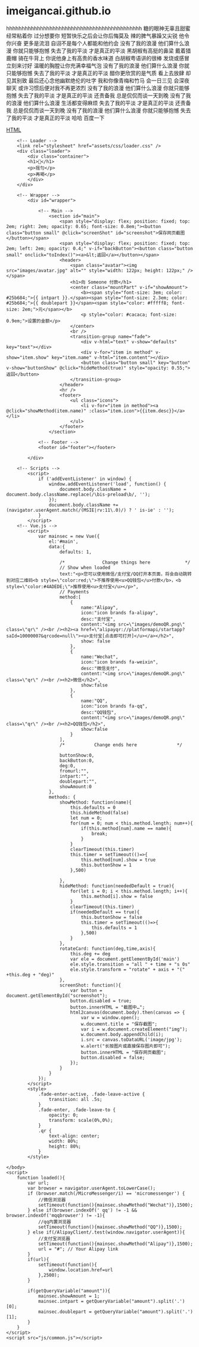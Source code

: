# imeigancai.github.io








hhhhhhhhhhhhhhhhhhhhhhhhhhhhhhhhhhhhhhhhhhhh
糖的眼神无辜且甜蜜
经常粘着你 过分想要你
短暂快乐之后会让你后悔莫及
辣的脾气暴躁又尖锐
他令你兴奋 更多是流泪
自诩不是每个人都能和他约会
没有了我的浪漫
他们算什么浪漫
你就只能够抱憾
失去了我的平淡
才是真正的平淡
黑胡椒有高挺的鼻梁
戴着猎鹿帽 骑在牛背上
你说他身上有高贵的香水味道
白胡椒粤语讲的很棒
发烧或感冒 立刻来讨好
温暖的胸膛让你充满幸福气泡
没有了我的浪漫
他们算什么浪漫
你就只能够抱憾
失去了我的平淡
才是真正的平淡
醋你更欣赏的是气质
看上去放肆 却见其别致
最后还心念他幽默绝伦的吐字
我和你像青梅和竹马
会一日三见 会深夜聊天
或许习惯后便对我不再更浓烈
没有了我的浪漫
他们算什么浪漫
你就只能够抱憾
失去了我的平淡
才是真正的平淡
还责备我 总是侃侃而谈一天到晚
没有了我的浪漫
他们算什么浪漫
生活都变得麻烦
失去了我的平淡
才是真正的平淡
还责备我 总是侃侃而谈一天到晚
没有了我的浪漫
他们算什么浪漫
你就只能够抱憾
失去了我的平淡
才是真正的平淡
哈哈
<a url=https://www.baidu.com>百度一下</a>

<a href="https://developer.mozilla.org/zh-CN/docs/Web/HTML/Element/video">HTML</a>
<!DOCTYPE HTML>
<html>
	<head>
		<title>Untitled</title>
		<meta charset="utf-8" />
		<meta name="viewport" content="width=device-width, initial-scale=1, user-scalable=no" />
		<link rel="stylesheet" href="assets/css/main.css" />
		<noscript><link rel="stylesheet" href="assets/css/noscript.css" /></noscript>
		<script src="js/vue.min.js" language="JavaScript"></script>
		<script src="js/jquery-3.4.1.min.js"></script>
		<script src="js/html2canvas.min.js"></script>
		<style>
			.mountPart{
				text-align: center;
				background-color: #313131;
				height: 80%;
				border-radius: 1.6em;
				letter-spacing: 0.5em;
				line-height: 2em;
				padding: 1em;
				height: 6.5em;
				opacity: 0.9;
			}
		</style>
	</head>
	<body class="is-preload" onload="loaded()">
		
		<!-- Loader -->
		<link rel="stylesheet" href="assets/css/loader.css" />
		<div class="loader">
			<div class="container">
			<h1>🍊</h1>
			<p>摇匀</p>
			<p>再喝</p>
			</div>
		</div>

		<!-- Wrapper -->
			<div id="wrapper">

				<!-- Main -->
					<section id="main">
						<span style="display: flex; position: fixed; top: 2em; right: 2em; opacity: 0.65; font-size: 0.8em;"><button class="button small" @click="screenShot" id="screenshot">保存网页截图</button></span>
						<span style="display: flex; position: fixed; top: 2em; left: 2em; opacity: 0.4;" v-if="backButton"><button class="button small" onclick="toIndex()"><a>&lt;返回</a></button></span>
						<header>
							<span class="avatar"><img src="images/avatar.jpg" alt="" style="width: 122px; height: 122px;" /></span>
							<h1>向 Someone 付款</h1>
							<center class="mountPart" v-if="showAmount">
								<b><span style="font-size: 3em; color: #25b684;">{{ intpart }}.</span><span style="font-size: 2.3em; color: #25b684;">{{ doublepart }}</span><span style="color: #fffff8; font-size: 2em;">元</span></b>
								<p style="color: #cacaca; font-size: 0.9em;">设置的金额</p>
							</center>
							<br />
							<transition-group name="fade">
								<div v-html="text" v-show="defaults" key="text"></div>
								<div v-for="item in method" v-show="item.show" key="item.name" v-html="item.content"></div>
								<button class="button small" key="button" v-show="buttonShow" @click="hideMethod(true)" style="opacity: 0.55;">返回</button>
							</transition-group>
						</header>
						<hr />
						<footer>
							<ul class="icons">
								<li v-for="item in method"><a @click="showMethod(item.name)" :class="item.icon">{{item.desc}}</a></li>
							</ul>
						</footer>
					</section>

				<!-- Footer -->
				<footer id="footer"></footer>

			</div>

		<!-- Scripts -->
			<script>
				if ('addEventListener' in window) {
					window.addEventListener('load', function() { 
						document.body.className = document.body.className.replace(/\bis-preload\b/, ''); 
					});
					document.body.className += (navigator.userAgent.match(/(MSIE|rv:11\.0)/) ? ' is-ie' : '');
				}
			</script>
		<!-- Vue.js -->
			<script>
				var mainsec = new Vue({
					el:'#main',
					data:{
						defaults: 1,

						/*              Change things here             */
						// Show when loaded
						text:"<p>您可以使用微信/支付宝/QQ打开本页面，将会自动跳转到对应二维码<b style=\"color:red;\">不推荐使用<u>QQ钱包</u>付款</b>，<b style=\"color:#4ADEDE;\">推荐使用<u>支付宝</u></p>",
						// Payments
						method:[
							{
								name:"Alipay",
								icon:"icon brands fa-alipay",
								desc:"支付宝",
								content:"<img src=\"images/demoQR.png\" class=\"qr\" /><br /><h2><a href=\"alipayqr://platformapi/startapp?saId=10000007&qrcode=null\"><u>支付宝[点击即可打开]</u></a></h2>",
								show: false
							},
							{
								name:"Wechat",
								icon:"icon brands fa-weixin",
								desc:"微信支付",
								content:"<img src=\"images/demoQR.png\" class=\"qr\" /><br /><h2>微信</h2>",
								show:false
							},
							{
								name:"QQ",
								icon:"icon brands fa-qq",
								desc:"QQ钱包",
								content:"<img src=\"images/demoQR.png\" class=\"qr\" /><br /><h2>QQ钱包</h2>",
								show:false
							}
						],
						/*           Change ends here               */

						buttonShow:0,
						backButton:0,
						deg:0,
						fromurl:"",
						intpart:"",
						doublepart:"",
						showAmount:0
					},
					methods: {
						showMethod: function(name){
							this.defaults = 0
							this.hideMethod(false)
							let num = 0;
							for(num = 0; num < this.method.length; num++){
								if(this.method[num].name == name){
									break;
								}
							}
							clearTimeout(this.timer)
							this.timer = setTimeout(()=>{
								this.method[num].show = true
								this.buttonShow = 1
							},500)
							
						},
						hideMethod: function(neededDefault = true){
							for(let i = 0; i < this.method.length; i++){
								this.method[i].show = false
							}
							clearTimeout(this.timer)
							if(neededDefault == true){
								this.buttonShow = false
								this.timer = setTimeout(()=>{
									this.defaults = 1
								},500)
							}
						},
						rotateCard: function(deg,time,axis){
							this.deg += deg
							var ele = document.getElementById('main')
							ele.style.transition = "all " + time + "s 0s"
							ele.style.transform = "rotate" + axis + "(" +this.deg + "deg)"
						},
						screenShot: function(){
							var button = document.getElementById("screenshot");
							button.disabled = true;
							button.innerHTML = "截图中…";
							html2canvas(document.body).then(canvas => {
								var w = window.open();
								w.document.title = "保存截图";
								var i = w.document.createElement("img");
								w.document.body.appendChild(i);
								i.src = canvas.toDataURL('image/jpg');
								w.alert("长按图片或直接保存图片即可");
								button.innerHTML = "保存网页截图";
								button.disabled = false;
							});
						}
					}
				});
			</script>
			<style>
				.fade-enter-active, .fade-leave-active {
					transition: all .5s;
				}
				.fade-enter, .fade-leave-to {
					opacity: 0;
					transform: scale(0%,0%);
				}
				.qr {
					text-align: center;
					width: 80%;
					height: 80%;
				}
			</style>

	</body>
	<script>
		function loaded(){
			var url;
			var browser = navigator.userAgent.toLowerCase();
			if (browser.match(/MicroMessenger/i) == 'micromessenger') {
				//微信浏览器
				setTimeout(function(){mainsec.showMethod("Wechat")},1500);
			} else if(browser.indexOf(' qq') != -1 && browser.indexOf('mqqbrowser') != -1){
				//qq内置浏览器
				setTimeout(function(){mainsec.showMethod("QQ")},1500);
			} else if(/AlipayClient/.test(window.navigator.userAgent)){
				//支付宝浏览器
				setTimeout(function(){mainsec.showMethod("Alipay")},1500);
				url = "#"; // Your Alipay link
			}
			if(url){
				setTimeout(function(){
					window.location.href=url
				},2500);
			}
			
			if(getQueryVariable("amount")){
				mainsec.showAmount = 1;
				mainsec.intpart = getQueryVariable("amount").split('.')[0];
				mainsec.doublepart = getQueryVariable("amount").split('.')[1];
			}
		}
	</script>
	<script src="js/common.js"></script>
</html>
